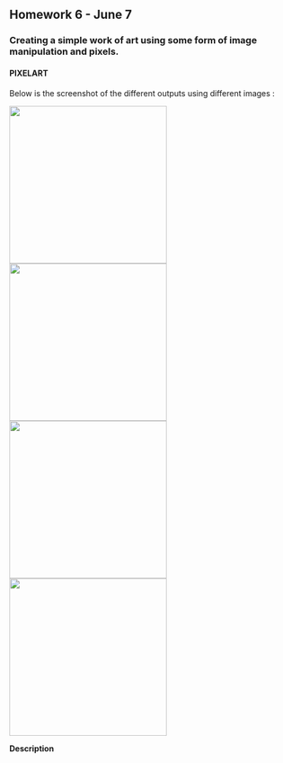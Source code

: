 ## Homework 6 - June 7

###  Creating a simple work of art using some form of image manipulation and pixels.

#### PIXELART

Below is the screenshot of the different outputs using different images :

<img src="https://github.com/ronit-singh/Intro_to_IM/blob/main/June%207/screenshot1.jpg" height="280"> <img src="https://github.com/ronit-singh/Intro_to_IM/blob/main/June%207/screenshot3.jpg" height="280"> <img src="https://github.com/ronit-singh/Intro_to_IM/blob/main/June%207/screenshot4.jpg" height="280"> <img src="https://github.com/ronit-singh/Intro_to_IM/blob/main/June%207/screenshot2.jpg" height="280">

**Description**





